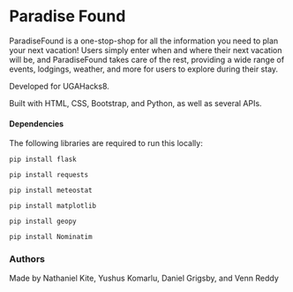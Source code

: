 # Paradise Found

ParadiseFound is a one-stop-shop for all the information you need to plan your next vacation! Users simply enter when and where their next vacation will be, and ParadiseFound takes care of the rest, providing a wide range of events, lodgings, weather, and more for users to explore during their stay.

Developed for UGAHacks8.

Built with HTML, CSS, Bootstrap, and Python, as well as several APIs.

#### Dependencies

The following libraries are required to run this locally:

`pip install flask`

`pip install requests`

`pip install meteostat`

`pip install matplotlib`

`pip install geopy`

`pip install Nominatim`

### Authors
Made by Nathaniel Kite, Yushus Komarlu, Daniel Grigsby, and Venn Reddy
